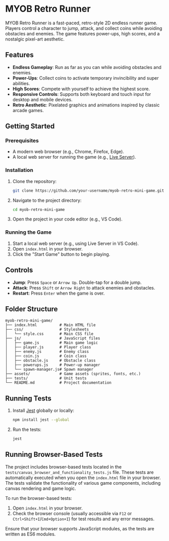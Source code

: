 # MYOB Retro Runner

MYOB Retro Runner is a fast-paced, retro-style 2D endless runner game. Players control a character to jump, attack, and collect coins while avoiding obstacles and enemies. The game features power-ups, high scores, and a nostalgic pixel-art aesthetic.

## Features
- **Endless Gameplay**: Run as far as you can while avoiding obstacles and enemies.
- **Power-Ups**: Collect coins to activate temporary invincibility and super abilities.
- **High Scores**: Compete with yourself to achieve the highest score.
- **Responsive Controls**: Supports both keyboard and touch input for desktop and mobile devices.
- **Retro Aesthetic**: Pixelated graphics and animations inspired by classic arcade games.

## Getting Started

### Prerequisites
- A modern web browser (e.g., Chrome, Firefox, Edge).
- A local web server for running the game (e.g., [Live Server](https://marketplace.visualstudio.com/items?itemName=ritwickdey.LiveServer)).

### Installation
1. Clone the repository:
   ```bash
   git clone https://github.com/your-username/myob-retro-mini-game.git
   ```
2. Navigate to the project directory:
   ```bash
   cd myob-retro-mini-game
   ```
3. Open the project in your code editor (e.g., VS Code).

### Running the Game
1. Start a local web server (e.g., using Live Server in VS Code).
2. Open `index.html` in your browser.
3. Click the "Start Game" button to begin playing.

## Controls
- **Jump**: Press `Space` or `Arrow Up`. Double-tap for a double jump.
- **Attack**: Press `Shift` or `Arrow Right` to attack enemies and obstacles.
- **Restart**: Press `Enter` when the game is over.

## Folder Structure
```
myob-retro-mini-game/
├── index.html          # Main HTML file
├── css/                # Stylesheets
│   └── style.css       # Main CSS file
├── js/                 # JavaScript files
│   ├── game.js         # Main game logic
│   ├── player.js       # Player class
│   ├── enemy.js        # Enemy class
│   ├── coin.js         # Coin class
│   ├── obstacle.js     # Obstacle class
│   ├── powerups.js     # Power-up manager
│   └── spawn-manager.js# Spawn manager
├── assets/             # Game assets (sprites, fonts, etc.)
├── tests/              # Unit tests
└── README.md           # Project documentation
```

## Running Tests
1. Install [Jest](https://jestjs.io/) globally or locally:
   ```bash
   npm install jest --global
   ```
2. Run the tests:
   ```bash
   jest
   ```

## Running Browser-Based Tests

The project includes browser-based tests located in the `tests/canvas_browser_and_functionality_tests.js` file. These tests are automatically executed when you open the `index.html` file in your browser. The tests validate the functionality of various game components, including canvas rendering and game logic.

To run the browser-based tests:
1. Open `index.html` in your browser.
2. Check the browser console (usually accessible via `F12` or `Ctrl+Shift+I`/`Cmd+Option+I`) for test results and any error messages.

Ensure that your browser supports JavaScript modules, as the tests are written as ES6 modules.